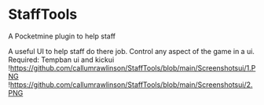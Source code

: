 # StaffTools
A Pocketmine plugin to help staff

A useful UI to help staff do there job.
Control any aspect of the game in a ui.
Required: Tempban ui and kickui
!https://github.com/callumrawlinson/StaffTools/blob/main/Screenshotsui/1.PNG
!https://github.com/callumrawlinson/StaffTools/blob/main/Screenshotsui/2.PNG
